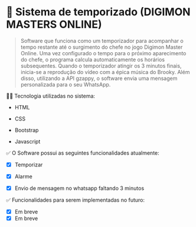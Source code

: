 # 📝 Sistema de temporizado (DIGIMON MASTERS ONLINE)
<blockquote>Software que funciona como um temporizador para acompanhar o tempo restante até o surgimento do chefe no jogo Digimon Master Online. Uma vez configurado o tempo para o próximo aparecimento do chefe, o programa calcula automaticamente os horários subsequentes. Quando o temporizador atingir os 3 minutos finais, inicia-se a reprodução do vídeo com a épica música do Brooky. Além disso, utilizando a API gzappy, o software envia uma mensagem personalizada para o seu WhatsApp.</blockquote>

👨‍💻 Tecnologia utilizadas no sistema:
<ul><li> HTML </li></ul>
<ul><li> CSS </li></ul>
<ul><li> Bootstrap </li></ul>
<ul><li> Javascript </li></ul>

✅ O Software possui as seguintes funcionalidades atualmente:
- [x] Temporizar
- [x] Alarme
- [x] Envio de mensagem no whatsapp faltando 3 minutos


✅ Funcionalidades para serem implementadas no futuro:
- [X] Em breve
- [X] Em breve
